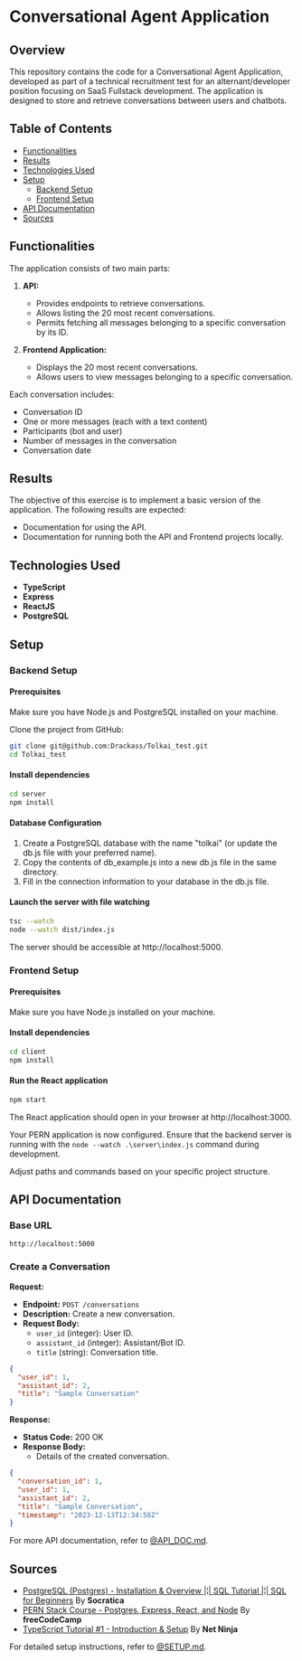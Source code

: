 # Conversational Agent Application

## Overview

This repository contains the code for a Conversational Agent Application, developed as part of a technical recruitment test for an alternant/developer position focusing on SaaS Fullstack development. The application is designed to store and retrieve conversations between users and chatbots.

## Table of Contents

- [Functionalities](#functionalities)
- [Results](#results)
- [Technologies Used](#technologies-used)
- [Setup](#setup)
  - [Backend Setup](#backend-setup)
  - [Frontend Setup](#frontend-setup)
- [API Documentation](#api-documentation)
- [Sources](#sources)

## Functionalities

The application consists of two main parts:

1. **API:**
   - Provides endpoints to retrieve conversations.
   - Allows listing the 20 most recent conversations.
   - Permits fetching all messages belonging to a specific conversation by its ID.

2. **Frontend Application:**
   - Displays the 20 most recent conversations.
   - Allows users to view messages belonging to a specific conversation.

Each conversation includes:
- Conversation ID
- One or more messages (each with a text content)
- Participants (bot and user)
- Number of messages in the conversation
- Conversation date

## Results

The objective of this exercise is to implement a basic version of the application. The following results are expected:

- Documentation for using the API.
- Documentation for running both the API and Frontend projects locally.

## Technologies Used

- **TypeScript**
- **Express**
- **ReactJS**
- **PostgreSQL**

## Setup

### Backend Setup

#### Prerequisites

Make sure you have Node.js and PostgreSQL installed on your machine.

Clone the project from GitHub:

```bash
git clone git@github.com:Drackass/Tolkai_test.git
cd Tolkai_test
```

#### Install dependencies

```bash
cd server
npm install
```

#### Database Configuration

1. Create a PostgreSQL database with the name "tolkai" (or update the db.js file with your preferred name).
2. Copy the contents of db_example.js into a new db.js file in the same directory.
3. Fill in the connection information to your database in the db.js file.

#### Launch the server with file watching

```bash
tsc --watch
node --watch dist/index.js
```

The server should be accessible at http://localhost:5000.

### Frontend Setup

#### Prerequisites

Make sure you have Node.js installed on your machine.

#### Install dependencies

```bash
cd client
npm install
```

#### Run the React application

```bash
npm start
```

The React application should open in your browser at http://localhost:3000.

Your PERN application is now configured. Ensure that the backend server is running with the `node --watch .\server\index.js` command during development.

Adjust paths and commands based on your specific project structure.

## API Documentation

### Base URL

```
http://localhost:5000
```

### Create a Conversation

**Request:**

- **Endpoint:** `POST /conversations`
- **Description:** Create a new conversation.
- **Request Body:**
  - `user_id` (integer): User ID.
  - `assistant_id` (integer): Assistant/Bot ID.
  - `title` (string): Conversation title.

```json
{
  "user_id": 1,
  "assistant_id": 2,
  "title": "Sample Conversation"
}
```

**Response:**

- **Status Code:** 200 OK
- **Response Body:**
  - Details of the created conversation.

```json
{
  "conversation_id": 1,
  "user_id": 1,
  "assistant_id": 2,
  "title": "Sample Conversation",
  "timestamp": "2023-12-13T12:34:56Z"
}
```

For more API documentation, refer to [@API_DOC.md](API_DOC.md).

## Sources

- [PostgreSQL (Postgres) - Installation & Overview |¦| SQL Tutorial |¦| SQL for Beginners](https://youtu.be/fZQI7nBu32M?si=YhgNnRVda4_YdLNP) By **Socratica**
- [PERN Stack Course - Postgres, Express, React, and Node](https://youtu.be/ldYcgPKEZC8?si=xngmuIdCEMX2i_y4) By **freeCodeCamp**
- [TypeScript Tutorial #1 - Introduction & Setup](https://youtu.be/2pZmKW9-I_k?si=nDUil9Yh_Ah-zfdF) By **Net Ninja**

For detailed setup instructions, refer to [@SETUP.md](SETUP.md).